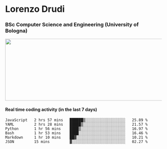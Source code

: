 # Lorenzo Drudi
### BSc Computer Science and Engineering (University of Bologna)

<img src="https://github-readme-stats.vercel.app/api?username=LorenzoDrudi&count_private=true&show_icons=true&theme=gruvbox" height=200px width=550px>

<!---Use wakatime plugins to track the coding time--->
#### Real time coding activity (in the last 7 days)
<!--START_SECTION:waka-->

```text
JavaScript   2 hrs 57 mins   ██████▒░░░░░░░░░░░░░░░░░░   25.89 %
YAML         2 hrs 28 mins   █████▒░░░░░░░░░░░░░░░░░░░   21.57 %
Python       1 hr 56 mins    ████▒░░░░░░░░░░░░░░░░░░░░   16.97 %
Bash         1 hr 53 mins    ████░░░░░░░░░░░░░░░░░░░░░   16.46 %
Markdown     1 hr 10 mins    ██▓░░░░░░░░░░░░░░░░░░░░░░   10.21 %
JSON         15 mins         ▓░░░░░░░░░░░░░░░░░░░░░░░░   02.27 %
```

<!--END_SECTION:waka-->
